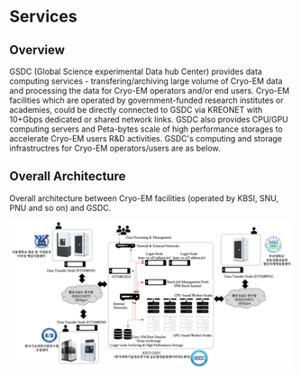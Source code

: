 # Services

## Overview

GSDC (Global Science experimental Data hub Center) provides data computing services - transfering/archiving large volume of Cryo-EM data and processing the data for Cryo-EM operators and/or end users. Cryo-EM facilities which are operated by government-funded research institutes or academies, could be directly connected to GSDC via KREONET with 10+Gbps dedicated or shared network links. GSDC also provides CPU/GPU computing servers and Peta-bytes scale of high performance storages to accelerate Cryo-EM users R&D activities. GSDC's computing and storage infrastructres for Cryo-EM operators/users are as below.

## Overall Architecture

Overall architecture between Cryo-EM facilities (operated by KBSI, SNU, PNU and so on) and GSDC.

![tem_service_farm](../images/tem_service_farm.png)